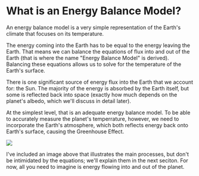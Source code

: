 # What is an Energy Balance Model?

An energy balance model is a very simple representation of the Earth's climate that focuses on its temperature. 

The energy coming into the Earth has to be equal to the energy leaving the Earth. That means we can balance the equations of flux into and out of the Earth (that is where the name "Energy Balance Model" is derived). Balancing these equations allows us to solve for the temperature of the Earth's surface.

There is one significant source of energy flux into the Earth that we account for: the Sun. The majority of the energy is absorbed by the Earth itself, but some is reflected back into space (exactly how much depends on the planet's albedo, which we'll discuss in detail later). 

At the simplest level, that is an adequate energy balance model. To be able to accurately measure the planet's temperrature, however, we need to incorporate the Earth's atmosphere, which both reflects energy back onto Earth's surface, causing the Greenhouse Effect.

![](https://www.acs.org/content/acs/en/climatescience/atmosphericwarming/singlelayermodel/_jcr_content/articleContent/columnbootstrap_2/column0/image.img.jpg/1374081917968.jpg)

I've included an image above that illustrates the main processes, but don't be intimidated by the equations; we'll explain them in the next seciton. For now, all you need to imagine is energy flowing into and out of the planet.

